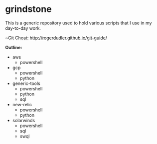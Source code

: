 # grindstone

This is a generic repository used to hold various scripts that I use in my day-to-day work.

~Git Cheat: http://rogerdudler.github.io/git-guide/

**Outline:**

- aws
  - powershell
- gcp
  - powershell
  - python
- generic-tools
  - powershell
  - python
  - sql
- new-relic
  - powershell
  - python
- solarwinds
  - powershell
  - sql
  - swql
